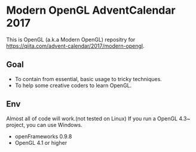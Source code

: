 # Modern OpenGL AdventCalendar 2017
 This is OpenGL (a.k.a Modern OpenGL) repositry for https://qiita.com/advent-calendar/2017/modern-opengl.

## Goal
* To contain from essential, basic usage to tricky techniques.
* To help some creative coders to learn OpenGL.

## Env
 Almost all of code will work.(not tested on Linux) If you run a OpenGL 4.3~ project, you can use Windows.

* openFrameworks 0.9.8
* OpenGL 4.1 or higher
